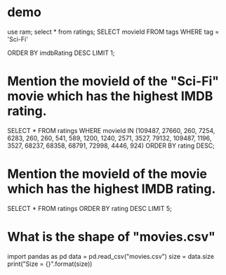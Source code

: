 # demo
use ram;
select * from ratings;
SELECT movieId FROM tags
WHERE tag = 'Sci-Fi'

ORDER BY imdbRating DESC
LIMIT 1;

# Mention the movieId of the "Sci-Fi" movie which has the highest IMDB rating.
SELECT * FROM ratings
WHERE movieId IN (109487, 27660, 260, 7254, 6283, 260, 260, 541, 589, 1200, 1240, 2571, 3527, 79132, 109487, 1196, 3527, 68237, 68358, 68791, 72998, 4446, 924)
ORDER BY rating DESC;

# Mention the movieId of the movie which has the highest IMDB rating.
SELECT * FROM ratings
ORDER BY rating DESC
LIMIT 5;

# What is the shape of "movies.csv"
import pandas as pd
data = pd.read_csv("movies.csv")
size = data.size
print("Size = {}".format(size))




